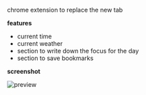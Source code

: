 chrome extension to replace the new tab

**features**

- current time
- current weather
- section to write down the focus for the day
- section to save bookmarks

**screenshot**

![preview](https://github.com/msgabriel/new-tab-homepage/assets/35223420/dc5b975e-d822-460e-b960-b001a77dff68)

